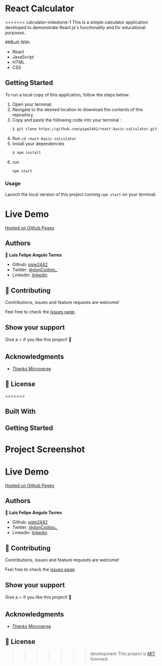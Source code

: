 # React Calculator

<<<<<<< calculator-milestone-1
This is a simple calculator application developed to demonstrate React.js's functionality and for educational purposes.

##Built With
- React
- JavaScript
- HTML
- CSS

## Getting Started
To run a local copy of this application, follow the steps below:

1. Open your terminal.
2. Navigate to the desired location to download the contents of this repository.
3. Copy and paste the following code into your terminal :
   ```bash
   $ git clone https://github.com/pipe2442/react-basic-calculator.git
   ```
4. Run `cd react-basic-calculator`
5. Install your dependencies 
    ```bash
    $ npm install
    ```
6. run
    ```bash
    npm start
    ``` 
    
### Usage
Launch the local version of this project running `npm start` on your terminal.


# Live Demo
[Hosted on Github Pages](https://pipe2442.github.io/react-basic-calculator/)

## Authors

👤 **Luis Felipe Angulo Torres**

- Github: [pipe2442](https://github.com/pipe2442)
- Twitter: [@donCodigo_](https://twitter.com/donCodigo_)
- Linkedin: [linkedin](https://www.linkedin.com/in/luis-felipe-angulo-torres-95098b139/)

## 🤝 Contributing

Contributions, issues and feature requests are welcome!

Feel free to check the [issues page](https://github.com/pipe2442/testing_practice/issues).

## Show your support

Give a ⭐️ if you like this project! 🤝 

## Acknowledgments

- [Thanks Microverse](https://github.com/microverseinc)
  
## 📝 License

=======
## Built With

## Getting Started
  
# Project Screenshot

# Live Demo
[Hosted on Github Pages](https://pipe2442.github.io/react-basic-calculator/)

## Authors

👤 **Luis Felipe Angulo Torres**

- Github: [pipe2442](https://github.com/pipe2442)
- Twitter: [@donCodigo_](https://twitter.com/donCodigo_)
- Linkedin: [linkedin](https://www.linkedin.com/in/luis-felipe-angulo-torres-95098b139/)

## 🤝 Contributing

Contributions, issues and feature requests are welcome!

Feel free to check the [issues page](https://github.com/pipe2442/testing_practice/issues).

## Show your support

Give a ⭐️ if you like this project! 🤝 

## Acknowledgments

- [Thanks Microverse](https://github.com/microverseinc)
  
## 📝 License

>>>>>>> development
This project is [MIT](LICENSE) licensed.
